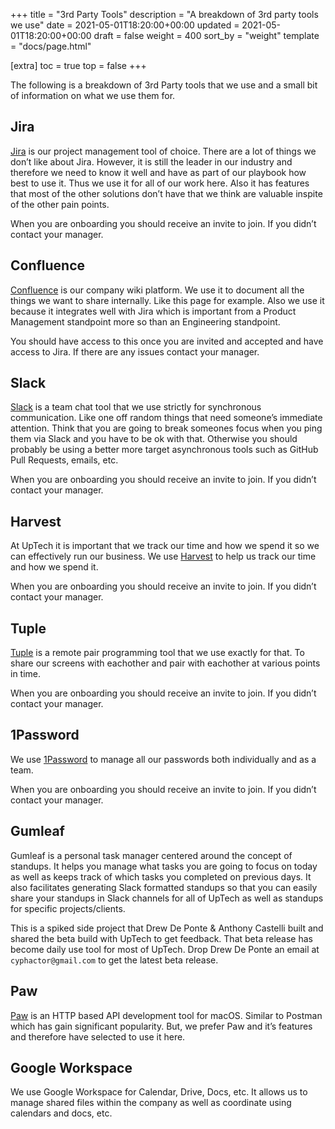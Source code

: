 +++
title = "3rd Party Tools"
description = "A breakdown of 3rd party tools we use"
date = 2021-05-01T18:20:00+00:00
updated = 2021-05-01T18:20:00+00:00
draft = false
weight = 400
sort_by = "weight"
template = "docs/page.html"

[extra]
toc = true
top = false
+++

The following is a breakdown of 3rd Party tools that we use and a small bit of information on what we use them for.

## Jira

[Jira](https://www.atlassian.com/software/jira) is our project management tool of choice. There are a lot of things we don’t like about Jira. However, it is still the leader in our industry and therefore we need to know it well and have as part of our playbook how best to use it. Thus we use it for all of our work here. Also it has features that most of the other solutions don’t have that we think are valuable inspite of the other pain points.

When you are onboarding you should receive an invite to join. If you didn’t contact your manager.

## Confluence

[Confluence](https://www.atlassian.com/software/confluence) is our company wiki platform. We use it to document all the things we want to share internally. Like this page for example. Also we use it because it integrates well with Jira which is important from a Product Management standpoint more so than an Engineering standpoint.

You should have access to this once you are invited and accepted and have access to Jira. If there are any issues contact your manager.

## Slack

[Slack](https://slack.com/) is a team chat tool that we use strictly for synchronous communication. Like one off random things that need someone’s immediate attention. Think that you are going to break someones focus when you ping them via Slack and you have to be ok with that. Otherwise you should probably be using a better more target asynchronous tools such as GitHub Pull Requests, emails, etc.

When you are onboarding you should receive an invite to join. If you didn’t contact your manager.

## Harvest

At UpTech it is important that we track our time and how we spend it so we can effectively run our business. We use [Harvest](https://getharvest.com/) to help us track our time and how we spend it.

When you are onboarding you should receive an invite to join. If you didn’t contact your manager.

## Tuple

[Tuple](https://tuple.app/) is a remote pair programming tool that we use exactly for that. To share our screens with eachother and pair with eachother at various points in time.

When you are onboarding you should receive an invite to join. If you didn’t contact your manager.

## 1Password

We use [1Password](https://1password.com/) to manage all our passwords both individually and as a team.

When you are onboarding you should receive an invite to join. If you didn’t contact your manager.

## Gumleaf

Gumleaf is a personal task manager centered around the concept of standups. It helps you manage what tasks you are going to focus on today as well as keeps track of which tasks you completed on previous days. It also facilitates generating Slack formatted standups so that you can easily share your standups in Slack channels for all of UpTech as well as standups for specific projects/clients.

This is a spiked side project that Drew De Ponte & Anthony Castelli built and shared the beta build with UpTech to get feedback. That beta release has become daily use tool for most of UpTech. Drop Drew De Ponte an email at `cyphactor@gmail.com` to get the latest beta release.

## Paw

[Paw](https://paw.cloud/) is an HTTP based API development tool for macOS. Similar to Postman which has gain significant popularity. But, we prefer Paw and it’s features and therefore have selected to use it here.

## Google Workspace

We use Google Workspace for Calendar, Drive, Docs, etc. It allows us to manage shared files within the company as well as coordinate using calendars and docs, etc.
